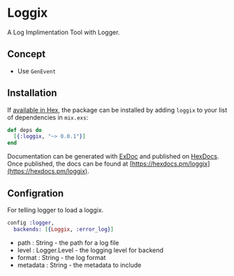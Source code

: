 # Loggix

A Log Implimentation Tool with Logger.

## Concept

- Use `GenEvent`

## Installation

If [available in Hex](https://hex.pm/docs/publish), the package can be installed
by adding `loggix` to your list of dependencies in `mix.exs`:

```elixir
def deps do
  [{:loggix, "~> 0.0.1"}]
end
```

Documentation can be generated with [ExDoc](https://github.com/elixir-lang/ex_doc)
and published on [HexDocs](https://hexdocs.pm). Once published, the docs can
be found at [https://hexdocs.pm/loggix](https://hexdocs.pm/loggix).

## Configration

For telling logger to load a loggix.

```elixir
config :logger,
  backends: [{Loggix, :error_log}]
```


* path : String - the path for a log file
* level : Logger.Level - the logging level for backend
* format : String - the log format
* metadata : String - the metadata to include
